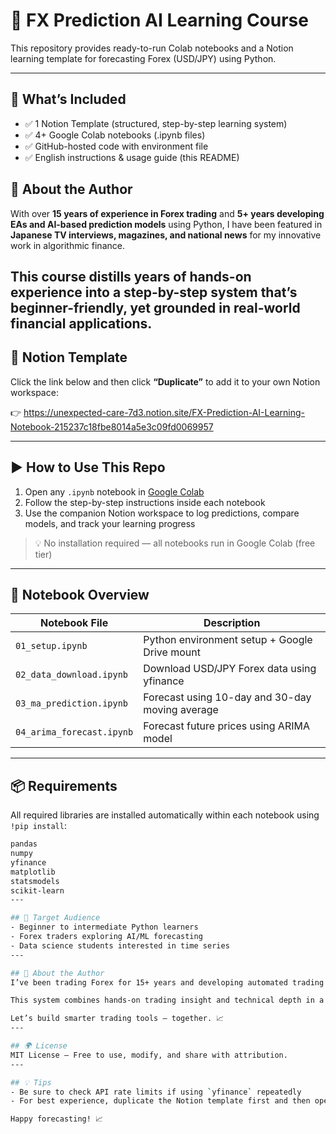 # 📘 FX Prediction AI Learning Course
This repository provides ready-to-run Colab notebooks and a Notion learning template for forecasting Forex (USD/JPY) using Python.

---

## 🚀 What’s Included
- ✅ 1 Notion Template (structured, step-by-step learning system)  
- ✅ 4+ Google Colab notebooks (.ipynb files)  
- ✅ GitHub-hosted code with environment file  
- ✅ English instructions & usage guide (this README)

## 👤 About the Author
With over **15 years of experience in Forex trading** and **5+ years developing EAs and AI-based prediction models** using Python, I have been featured in **Japanese TV interviews, magazines, and national news** for my innovative work in algorithmic finance.

This course distills years of hands-on experience into a **step-by-step system** that’s beginner-friendly, yet grounded in real-world financial applications.
---

## 📘 Notion Template
Click the link below and then click **“Duplicate”** to add it to your own Notion workspace:

👉 https://unexpected-care-7d3.notion.site/FX-Prediction-AI-Learning-Notebook-215237c18fbe8014a5e3c09fd0069957

---

## ▶️ How to Use This Repo
1. Open any `.ipynb` notebook in [Google Colab](https://colab.research.google.com/)
2. Follow the step-by-step instructions inside each notebook
3. Use the companion Notion workspace to log predictions, compare models, and track your learning progress

> 💡 No installation required — all notebooks run in Google Colab (free tier)

---

## 🧪 Notebook Overview
| Notebook File             | Description                                     |
|---------------------------|-------------------------------------------------|
| `01_setup.ipynb`          | Python environment setup + Google Drive mount  |
| `02_data_download.ipynb`  | Download USD/JPY Forex data using yfinance     |
| `03_ma_prediction.ipynb`  | Forecast using 10-day and 30-day moving average |
| `04_arima_forecast.ipynb` | Forecast future prices using ARIMA model       |

---

## 📦 Requirements
All required libraries are installed automatically within each notebook using `!pip install`:

```bash
pandas
numpy
yfinance
matplotlib
statsmodels
scikit-learn
---

## 🎯 Target Audience
- Beginner to intermediate Python learners  
- Forex traders exploring AI/ML forecasting  
- Data science students interested in time series  
---

## 👤 About the Author
I’ve been trading Forex for 15+ years and developing automated trading systems (EAs) and AI-based prediction tools using Python for over 5 years. My work has been featured in Japanese **TV programs, financial magazines, news articles**, and I have conducted live seminars on algorithmic trading.

This system combines hands-on trading insight and technical depth in a practical, structured way.

Let’s build smarter trading tools — together. 📈
---

## 🌍 License
MIT License – Free to use, modify, and share with attribution.
---

## 💡 Tips
- Be sure to check API rate limits if using `yfinance` repeatedly  
- For best experience, duplicate the Notion template first and then open notebooks

Happy forecasting! 📈


